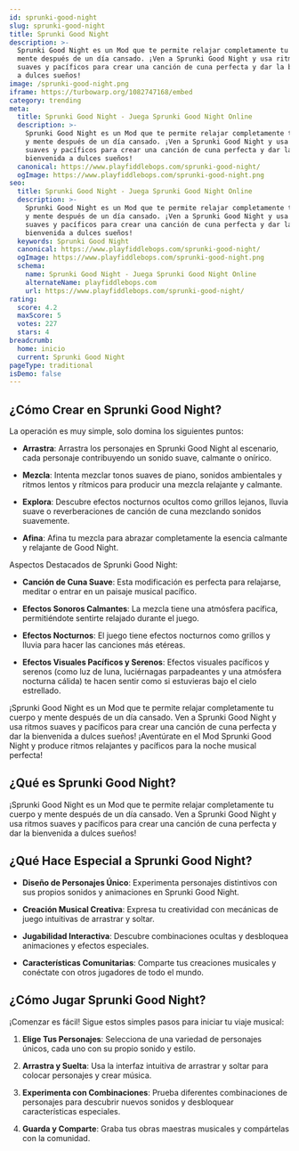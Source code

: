 ```yaml
---
id: sprunki-good-night
slug: sprunki-good-night
title: Sprunki Good Night
description: >-
  Sprunki Good Night es un Mod que te permite relajar completamente tu cuerpo y
  mente después de un día cansado. ¡Ven a Sprunki Good Night y usa ritmos
  suaves y pacíficos para crear una canción de cuna perfecta y dar la bienvenida
  a dulces sueños!
image: /sprunki-good-night.png
iframe: https://turbowarp.org/1082747168/embed
category: trending
meta:
  title: Sprunki Good Night - Juega Sprunki Good Night Online
  description: >-
    Sprunki Good Night es un Mod que te permite relajar completamente tu cuerpo
    y mente después de un día cansado. ¡Ven a Sprunki Good Night y usa ritmos
    suaves y pacíficos para crear una canción de cuna perfecta y dar la
    bienvenida a dulces sueños!
  canonical: https://www.playfiddlebops.com/sprunki-good-night/
  ogImage: https://www.playfiddlebops.com/sprunki-good-night.png
seo:
  title: Sprunki Good Night - Juega Sprunki Good Night Online
  description: >-
    Sprunki Good Night es un Mod que te permite relajar completamente tu cuerpo
    y mente después de un día cansado. ¡Ven a Sprunki Good Night y usa ritmos
    suaves y pacíficos para crear una canción de cuna perfecta y dar la
    bienvenida a dulces sueños!
  keywords: Sprunki Good Night
  canonical: https://www.playfiddlebops.com/sprunki-good-night/
  ogImage: https://www.playfiddlebops.com/sprunki-good-night.png
  schema:
    name: Sprunki Good Night - Juega Sprunki Good Night Online
    alternateName: playfiddlebops.com
    url: https://www.playfiddlebops.com/sprunki-good-night/
rating:
  score: 4.2
  maxScore: 5
  votes: 227
  stars: 4
breadcrumb:
  home: inicio
  current: Sprunki Good Night
pageType: traditional
isDemo: false
---
```


## ¿Cómo Crear en Sprunki Good Night?

La operación es muy simple, solo domina los siguientes puntos:

- **Arrastra**: Arrastra los personajes en Sprunki Good Night al escenario, cada personaje contribuyendo un sonido suave, calmante o onírico.

- **Mezcla**: Intenta mezclar tonos suaves de piano, sonidos ambientales y ritmos lentos y rítmicos para producir una mezcla relajante y calmante.

- **Explora**: Descubre efectos nocturnos ocultos como grillos lejanos, lluvia suave o reverberaciones de canción de cuna mezclando sonidos suavemente.

- **Afina**: Afina tu mezcla para abrazar completamente la esencia calmante y relajante de Good Night.

Aspectos Destacados de Sprunki Good Night:

- **Canción de Cuna Suave**: Esta modificación es perfecta para relajarse, meditar o entrar en un paisaje musical pacífico.

- **Efectos Sonoros Calmantes**: La mezcla tiene una atmósfera pacífica, permitiéndote sentirte relajado durante el juego.

- **Efectos Nocturnos**: El juego tiene efectos nocturnos como grillos y lluvia para hacer las canciones más etéreas.

- **Efectos Visuales Pacíficos y Serenos**: Efectos visuales pacíficos y serenos (como luz de luna, luciérnagas parpadeantes y una atmósfera nocturna cálida) te hacen sentir como si estuvieras bajo el cielo estrellado.

¡Sprunki Good Night es un Mod que te permite relajar completamente tu cuerpo y mente después de un día cansado. Ven a Sprunki Good Night y usa ritmos suaves y pacíficos para crear una canción de cuna perfecta y dar la bienvenida a dulces sueños! ¡Aventúrate en el Mod Sprunki Good Night y produce ritmos relajantes y pacíficos para la noche musical perfecta!

## ¿Qué es Sprunki Good Night?

¡Sprunki Good Night es un Mod que te permite relajar completamente tu cuerpo y mente después de un día cansado. Ven a Sprunki Good Night y usa ritmos suaves y pacíficos para crear una canción de cuna perfecta y dar la bienvenida a dulces sueños!

## ¿Qué Hace Especial a Sprunki Good Night?

- **Diseño de Personajes Único**: Experimenta personajes distintivos con sus propios sonidos y animaciones en Sprunki Good Night.

- **Creación Musical Creativa**: Expresa tu creatividad con mecánicas de juego intuitivas de arrastrar y soltar.

- **Jugabilidad Interactiva**: Descubre combinaciones ocultas y desbloquea animaciones y efectos especiales.

- **Características Comunitarias**: Comparte tus creaciones musicales y conéctate con otros jugadores de todo el mundo.

## ¿Cómo Jugar Sprunki Good Night?

¡Comenzar es fácil! Sigue estos simples pasos para iniciar tu viaje musical:

1. **Elige Tus Personajes**: Selecciona de una variedad de personajes únicos, cada uno con su propio sonido y estilo.

1. **Arrastra y Suelta**: Usa la interfaz intuitiva de arrastrar y soltar para colocar personajes y crear música.

1. **Experimenta con Combinaciones**: Prueba diferentes combinaciones de personajes para descubrir nuevos sonidos y desbloquear características especiales.

1. **Guarda y Comparte**: Graba tus obras maestras musicales y compártelas con la comunidad.